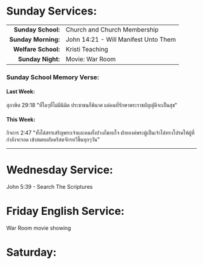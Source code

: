 # Sunday Services:

| | |
| --:|:-- |
| **Sunday School:**  |	Church and Church Membership
| **Sunday Morning:** |	John 14:21 - Will Manifest Unto Them
| **Welfare School:** |	Kristi Teaching
| **Sunday Night:**   | Movie: War Room

### Sunday School Memory Verse:
#### Last Week: 

สุภาษิต 29:18 "ที่ใดๆที่ไม่มีนิมิต ประชาชนก็พินาศ แต่คนที่รักษาพระราชบัญญัติจะเป็นสุข"

#### This Week:

กิจการ 2:47 "ทั้งได้สรรเสริญพระเจ้าและคนทั้งปวงก็ชอบใจ ฝ่ายองค์พระผู้เป็นเจ้าได้ทรงโปรดให้ผู้ที่กำลังจะรอด เข้าสมทบกับคริสตจักรทวีขึ้นทุกๆวัน"

---
# Wednesday Service:

John 5:39 - Search The Scriptures

# Friday English Service:

War Room movie showing

# Saturday:
